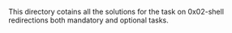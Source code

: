 This directory cotains all the solutions for the task on 0x02-shell redirections
both mandatory and optional tasks.
